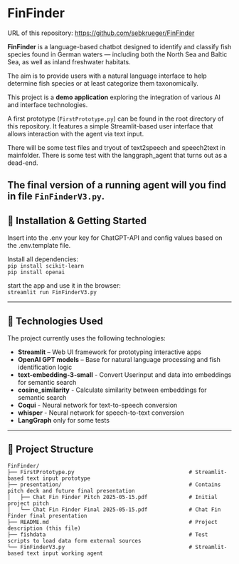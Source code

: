 # FinFinder

URL of this repository: https://github.com/sebkrueger/FinFinder

**FinFinder** is a language-based chatbot designed to identify and classify fish species found in German waters — 
including both the North Sea and Baltic Sea, as well as inland freshwater habitats. 

The aim is to provide users with a natural language interface to help determine fish species or at 
least categorize them taxonomically.

This project is a **demo application** exploring the integration of various AI and interface technologies.

A first prototype (`FirstPrototype.py`) can be found in the root directory of this repository. 
It features a simple Streamlit-based user interface that allows interaction with the agent via text input.

There will be some test files and tryout of text2speech and speech2text in mainfolder.
There is some test with the langgraph_agent that turns out as a dead-end.

The final version of a running agent will you find in file `FinFinderV3.py`.
---

## 🚀 Installation & Getting Started

Insert into the .env your key for ChatGPT-API and config values based on the .env.template file.

Install all dependencies:   
`pip install scikit-learn`   
`pip install openai`

start the app and use it in the browser:   
`streamlit run FinFinderV3.py`


---

## 🧠 Technologies Used

The project currently uses the following technologies:

- **Streamlit** – Web UI framework for prototyping interactive apps
- **OpenAI GPT models** – Base for natural language processing and fish identification logic
- **text-embedding-3-small** - Convert Userinput and data into embeddings for semantic search
- **cosine_similarity** - Calculate similarity between embeddings for semantic search
- **Coqui** - Neural network for text-to-speech conversion
- **whisper** - Neural network for speech-to-text conversion
- **LangGraph** only for some tests

---

## 📁 Project Structure

```plaintext
FinFinder/
├── FirstPrototype.py                                    # Streamlit-based text input prototype
├── presentation/                                        # Contains pitch deck and future final presentation
│   ├── Chat Fin Finder Pitch 2025-05-15.pdf             # Initial project pitch
│   └── Chat Fin Finder Final 2025-05-15.pdf             # Chat Fin Finder final presentation          
├── README.md                                            # Project description (this file)
├── fishdata                                             # Test scripts to load data form external sources
└── FinFinderV3.py                                       # Streamlit-based text input working agent
